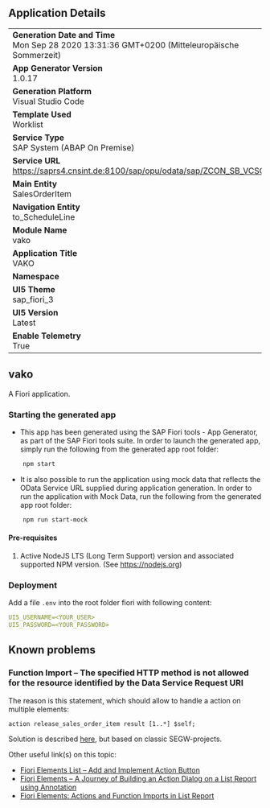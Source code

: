 ## Application Details
|               |
| ------------- |
|**Generation Date and Time**<br>Mon Sep 28 2020 13:31:36 GMT+0200 (Mitteleuropäische Sommerzeit)|
|**App Generator Version**<br>1.0.17|
|**Generation Platform**<br>Visual Studio Code|
|**Template Used**<br>Worklist|
|**Service Type**<br>SAP System (ABAP On Premise)|
|**Service URL**<br>https://saprs4.cnsint.de:8100/sap/opu/odata/sap/ZCON_SB_VCSOI/|
|**Main Entity**<br>SalesOrderItem|
|**Navigation Entity**<br>to_ScheduleLine|
|**Module Name**<br>vako|
|**Application Title**<br>VAKO|
|**Namespace**<br>|
|**UI5 Theme**<br>sap_fiori_3|
|**UI5 Version**<br>Latest |
|**Enable Telemetry**<br>True |

## vako

A Fiori application.

### Starting the generated app

-   This app has been generated using the SAP Fiori tools - App Generator, as part of the SAP Fiori tools suite.  In order to launch the generated app, simply run the following from the generated app root folder:

```bash
    npm start
```

- It is also possible to run the application using mock data that reflects the OData Service URL supplied during application generation.  In order to run the application with Mock Data, run the following from the generated app root folder:

```bash
    npm run start-mock
```

#### Pre-requisites

1. Active NodeJS LTS (Long Term Support) version and associated supported NPM version.  (See https://nodejs.org)

### Deployment

Add a file `.env` into the root folder fiori with following content:

```yaml
UI5_USERNAME=<YOUR_USER>
UI5_PASSWORD=<YOUR_PASSWORD>
```

## Known problems

### Function Import – The specified HTTP method is not allowed for the resource identified by the Data Service Request URI

The reason is this statement, which should allow to handle a action on multiple elements:

```abap
action release_sales_order_item result [1..*] $self;
```

Solution is described [here](https://blogs.sap.com/2018/06/29/function-import-the-specified-http-method-is-not-allowed-for-the-resource-identified-by-the-data-service-request-uri/), but based on classic SEGW-projects.

Other useful link(s) on this topic:

- [Fiori Elements List – Add and Implement Action Button](https://blogs.sap.com/2019/05/31/fiori-elements-list-add-and-implement-action-button/)
- [Fiori Elements – A Journey of Building an Action Dialog on a List Report using Annotation](https://blogs.sap.com/2019/10/15/a-journey-of-building-an-action-dialog-on-a-list-report-with-annotations/comment-page-1/#comment-523577)
- [Fiori Elements: Actions and Function Imports in List Report](https://blogs.sap.com/2019/05/03/fiori-elements-actions-and-function-imports-in-list-report/)
